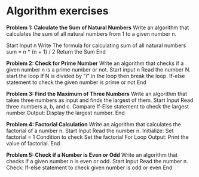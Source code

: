 #  Algorithm exercises

**Problem 1: Calculate the Sum of Natural Numbers**
Write an algorithm that calculates the sum of all natural numbers from 1 to a given number n.

Start
Input n 
Write The formula for calculating sum of all natural numbers sum = n * (n + 1) / 2
Return the Sum
End


**Problem 2: Check for Prime Number**
Write an algorithm that checks if a given number n is a prime number or not.
Start
input n
Read the number N.
start the loop 
If N is divided by "i" in the loop then break the loop.
If-else statement to check the given number is prime or not
End


**Problem 3: Find the Maximum of Three Numbers**
Write an algorithm that takes three numbers as input and finds the largest of them.
Start
Input Read three numbers a, b, and c.
Compare
If-Else statement to check the largest number
Output: Display the largest number.
End


**Problem 4: Factorial Calculation**
Write an algorithm that calculates the factorial of a number n.
Start
Input
Read the number n.
Initialize: Set factorial = 1 
Condition to check 
Set the factorial 
For Loop
Output: Print the value of factorial.
End


**Problem 5: Check if a Number is Even or Odd**
Write an algorithm that checks if a given number n is even or odd.
Start
Input
Read the number n.
Check:
If-else statement to check given number is odd or even 
End


